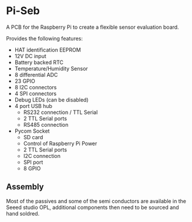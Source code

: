 # Pi-Seb

A PCB for the Raspberry Pi to create a flexible sensor evaluation board.

Provides the following features:
* HAT identification EEPROM
* 12V DC input
* Battery backed RTC
* Temperature/Humidity Sensor
* 8 differential ADC
* 23 GPIO
* 8 I2C connectors
* 4 SPI connectors
* Debug LEDs (can be disabled)
* 4 port USB hub
  * RS232 connection / TTL Serial
  * 2 TTL Serial ports
  * RS485 connection
* Pycom Socket
  * SD card
  * Control of Raspberry Pi Power
  * 2 TTL Serial ports
  * I2C connection
  * SPI port
  * 8 GPIO

## Assembly
Most of the passives and some of the semi conductors are available in the Seeed studio OPL, additional components then need to be sourced and hand soldred.